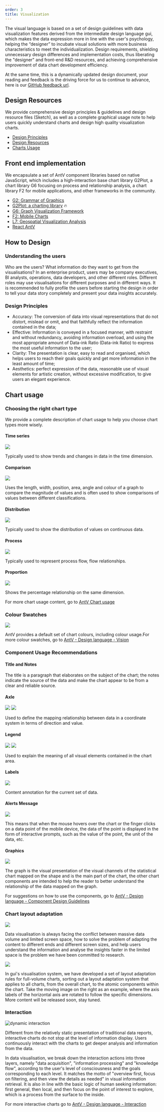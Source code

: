 ```yaml
---
order: 3
title: Visualization
---
```


The visual language is based on a set of design guidelines with data visualization features derived from the intermediate design language gui, which makes the data expression more in line with the user's psychology, helping the “designer” to incubate visual solutions with more business characteristics to meet the individualization. Design requirements, shielding unnecessary design differences and implementation costs, thus liberating the "designer" and front-end R&D resources, and achieving comprehensive improvement of data chart development efficiency.

At the same time, this is a dynamically updated design document, your reading and feedback is the driving force for us to continue to advance, here is our [GitHub feedback url](https://github.com/antvis/site/issues).

## Design Resources

We provide comprehensive design principles & guidelines and design resource files (Sketch), as well as a complete graphical usage note to help users quickly understand charts and design high quality visualization charts.

- [Design Principles](https://antv.vision/zh/docs/specification/principles/basic)
- [Design Resources](https://antv.vision/zh/docs/specification/resources)
- [Charts Usage](https://antv-2018.alipay.com/zh-cn/vis/chart/index.html)

## Front end implementation

We encapsulate a set of AntV component libraries based on native JavaScript, which includes a high-interaction base chart library G2Plot, a chart library G6 focusing on process and relationship analysis, a chart library F2 for mobile applications, and other frameworks in the community.

- [G2: Grammar of Graphics](https://g2.antv.vision/en)
- [G2Plot: a charting library](https://g2plot.antv.vision/en) 🔥
- [G6: Graph Visualization Framework](https://g6.antv.vision/en)
- [F2: Mobile Charts](https://f2.antv.vision/en)
- [L7: Geospatial Visualization Analysis](https://l7.antv.vision/en)
- [React AntV](https://charts.ant.design/en)

## How to Design

### Understanding the users

Who are the users? What information do they want to get from the visualisations? In an enterprise product, users may be company executives, BI analysts, operations, data developers, and other different roles. Different roles may use visualisations for different purposes and in different ways. It is recommended to fully profile the users before starting the design in order to tell your data story completely and present your data insights accurately.

### Design Principles

- Accuracy: The conversion of data into visual representations that do not distort, mislead or omit, and that faithfully reflect the information contained in the data;
- Effective: Information is conveyed in a focused manner, with restraint and without redundancy, avoiding information overload, and using the most appropriate amount of Data-ink Ratio (Data-ink Ratio) to express the most useful information to the user;
- Clarity: The presentation is clear, easy to read and organised, which helps users to reach their goals quickly and get more information in the least amount of time;
- Aesthetics: perfect expression of the data, reasonable use of visual elements for artistic creation, without excessive modification, to give users an elegant experience.

## Chart usage

### Choosing the right chart type

We provide a complete description of chart usage to help you choose chart types more wisely.

#### Time series

<ImagePreview>
<img class="preview-img no-padding" description="Representative types: line graphs, area graphs, etc." src="https://gw.alipayobjects.com/mdn/rms_08e378/afts/img/A*z0ZSRabgdpQAAAAAAAAAAABkARQnAQ" />
</ImagePreview>

Typically used to show trends and changes in data in the time dimension.

#### Comparison

<ImagePreview>
<img class="preview-img no-padding" description="Representative types: bar charts, bubble charts, etc." src="https://gw.alipayobjects.com/mdn/rms_08e378/afts/img/A*mvE4T6jti5QAAAAAAAAAAABkARQnAQ" />
</ImagePreview>

Uses the length, width, position, area, angle and colour of a graph to compare the magnitude of values and is often used to show comparisons of values between different classifications.

#### Distribution

<ImagePreview>
<img class="preview-img no-padding" description="Representative types: Scatterplot, box plot, etc." src="https://gw.alipayobjects.com/mdn/rms_08e378/afts/img/A*_ft8Soe5p6EAAAAAAAAAAABkARQnAQ" />
</ImagePreview>

Typically used to show the distribution of values on continuous data.

#### Process

<ImagePreview>
<img class="preview-img no-padding" description="Types represented: funnel charts, etc." src="https://gw.alipayobjects.com/mdn/rms_08e378/afts/img/A*kJj6Qo3-UFIAAAAAAAAAAABkARQnAQ" />
</ImagePreview>

Typically used to represent process flow, flow relationships.

#### Proportion

<ImagePreview>
<img class="preview-img no-padding" description="Types represented: ring charts, pie charts, percentage stacked type charts, etc." src="https://gw.alipayobjects.com/mdn/rms_08e378/afts/img/A*52XJRK9B0KUAAAAAAAAAAABkARQnAQ" />
</ImagePreview>

Shows the percentage relationship on the same dimension.

For more chart usage content, go to [AntV Chart usage](https://antv-2018.alipay.com/zh-cn/vis/chart/index.html)

### Colour Swatches

<ImagePreview>
<img class="preview-img no-padding" description="AntV Example of official default colour swatches" src="https://gw.alipayobjects.com/mdn/rms_08e378/afts/img/A*Skn6TZsQ7ksAAAAAAAAAAABkARQnAQ" />
</ImagePreview>

AntV provides a default set of chart colours, including colour usage.For more colour swatches, go to [AntV - Design language - Vision](https://antv.vision/specification/language/palette)

### Component Usage Recommendations

#### Title and Notes

The title is a paragraph that elaborates on the subject of the chart; the notes indicate the source of the data and make the chart appear to be from a clear and reliable source.

#### Axle

<ImagePreview>
<img class="preview-img no-padding" description="Elements of the axis" src="https://gw.alipayobjects.com/mdn/rms_08e378/afts/img/A*i4tXQZkMGrMAAAAAAAAAAABkARQnAQ" />
</ImagePreview>

<ImagePreview>
<img class="preview-img no-padding" description="Classification of shafts" src="https://gw.alipayobjects.com/mdn/rms_08e378/afts/img/A*-ycMQZ48GykAAAAAAAAAAABkARQnAQ" />
</ImagePreview>

Used to define the mapping relationship between data in a coordinate system in terms of direction and value.

#### Legend

<ImagePreview>
<img class="preview-img no-padding" description="Elements of the legend" src="https://gw.alipayobjects.com/mdn/rms_08e378/afts/img/A*8oYwRJbGmhMAAAAAAAAAAABkARQnAQ" />
</ImagePreview>

<ImagePreview>
<img class="preview-img no-padding" description="Classification of legends" src="https://gw.alipayobjects.com/mdn/rms_08e378/afts/img/A*sSGjRJGyrqQAAAAAAAAAAABkARQnAQ" />
</ImagePreview>

Used to explain the meaning of all visual elements contained in the chart area.

#### Labels

<ImagePreview>
<img class="preview-img no-padding" description="Classification of labels" src="https://gw.alipayobjects.com/mdn/rms_08e378/afts/img/A*j2gNQ4E-wAoAAAAAAAAAAABkARQnAQ" />
</ImagePreview>

Content annotation for the current set of data.

#### Alerts Message

<ImagePreview>
<img class="preview-img no-padding" description="Elements of the alert message" src="https://gw.alipayobjects.com/zos/basement_prod/f9683e72-81a4-47cc-a208-6570187cce11.svg" />
</ImagePreview>

This means that when the mouse hovers over the chart or the finger clicks on a data point of the mobile device, the data of the point is displayed in the form of interactive prompts, such as the value of the point, the unit of the data, etc.

#### Graphics

<ImagePreview>
<img class="preview-img no-padding" description="Classification of graphics" src="https://gw.alipayobjects.com/mdn/rms_08e378/afts/img/A*itDLQb2fXpkAAAAAAAAAAABkARQnAQ" />
</ImagePreview>

The graph is the visual presentation of the visual channels of the statistical chart mapped on the shape and is the main part of the chart, the other chart components are intended to help the reader to better understand the relationship of the data mapped on the graph.

For suggestions on how to use the components, go to [AntV - Design language - Component Design Guidelines](https://antv.vision/zh/docs/specification/components/titlenotes)

### Chart layout adaptation

<ImagePreview>
<img class="preview-img no-padding" description="Chart Responsive Schematic" src="https://gw.alipayobjects.com/mdn/rms_08e378/afts/img/A*0vfXTIlbSXwAAAAAAAAAAABkARQnAQ" />
</ImagePreview>

Data visualisation is always facing the conflict between massive data volume and limited screen space, how to solve the problem of adapting the content to different ends and different screen sizes, and help users understand the information and analyse the insights faster in the limited space is the problem we have been committed to research.

<ImagePreview>
<img class="preview-img no-padding" description="Design Ideas" src="https://gw.alipayobjects.com/mdn/rms_08e378/afts/img/A*WsO3T5klNMIAAAAAAAAAAABkARQnAQ" />
</ImagePreview>

In gui's visualisation system, we have developed a set of layout adaptation rules for full-volume charts, sorting out a layout adaptation system that applies to all charts, from the overall chart, to the atomic components within the chart. Take the moving image on the right as an example, where the axis labels of the horizontal axis are rotated to follow the specific dimensions. More content will be released soon, stay tuned.

### Interaction

<ImagePreview>
  <img alt="dynamic interaction" src="https://gw.alipayobjects.com/mdn/rms_08e378/afts/img/A*QXtKSIMgaOUAAAAAAAAAAABkARQnAQ" />
</ImagePreview>

Different from the relatively static presentation of traditional data reports, interactive charts do not stop at the level of information display. Users continuously interact with the charts to get deeper analysis and information from the data.

In data visualisation, we break down the interaction actions into three layers, namely "data acquisition", "information processing" and "knowledge flow", according to the user's level of consciousness and the goals corresponding to each level. It matches the motto of "overview first, focus on filtering, and then view the details as needed" in visual information retrieval. It is also in line with the basic logic of human seeking information: first general, then local, and then focus on the point of interest to explore, which is a process from the surface to the inside.

For more interactive charts go to [AntV - Design language - Interaction](https://antv.vision/zh/docs/specification/language/interact)
